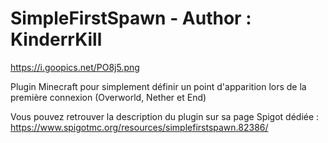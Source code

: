 # SimpleFirstSpawn - Author : KinderrKill

https://i.goopics.net/PO8j5.png

Plugin Minecraft pour simplement définir un point d'apparition lors de la première connexion (Overworld, Nether et End)

Vous pouvez retrouver la description du plugin sur sa page Spigot dédiée : https://www.spigotmc.org/resources/simplefirstspawn.82386/
